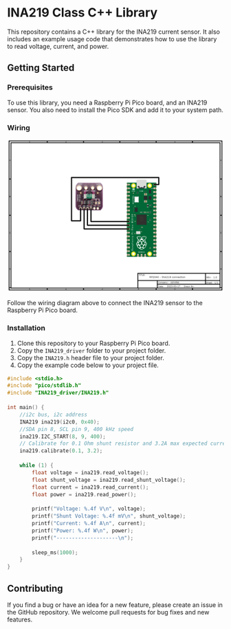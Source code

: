 # INA219 Class C++ Library

This repository contains a C++ library for the INA219 current sensor. It also includes an example usage code that demonstrates how to use the library to read voltage, current, and power.

## Getting Started

### Prerequisites

To use this library, you need a Raspberry Pi Pico board, and an INA219 sensor. 
You also need to install the Pico SDK and add it to your system path.

### Wiring

![INA219 Wiring Diagram](connection/Schematic_INA219_2023-03-17.png)

Follow the wiring diagram above to connect the INA219 sensor to the Raspberry Pi Pico board.

### Installation

1. Clone this repository to your Raspberry Pi Pico board.
2. Copy the `INA219_driver` folder to your project folder.
3. Copy the `INA219.h` header file to your project folder.
4. Copy the example code below to your project file.

```cpp
#include <stdio.h>
#include "pico/stdlib.h"
#include "INA219_driver/INA219.h"

int main() {
    //i2c bus, i2c address
    INA219 ina219(i2c0, 0x40);
    //SDA pin 8, SCL pin 9, 400 kHz speed
    ina219.I2C_START(8, 9, 400);
    // Calibrate for 0.1 Ohm shunt resistor and 3.2A max expected current
    ina219.calibrate(0.1, 3.2);

    while (1) {
        float voltage = ina219.read_voltage();
        float shunt_voltage = ina219.read_shunt_voltage();
        float current = ina219.read_current();
        float power = ina219.read_power();

        printf("Voltage: %.4f V\n", voltage);
        printf("Shunt Voltage: %.4f mV\n", shunt_voltage);
        printf("Current: %.4f A\n", current);
        printf("Power: %.4f W\n", power);
        printf("--------------------\n");

        sleep_ms(1000);
    }
}
```
## Contributing

If you find a bug or have an idea for a new feature, please create an issue in the GitHub repository. 
We welcome pull requests for bug fixes and new features.
